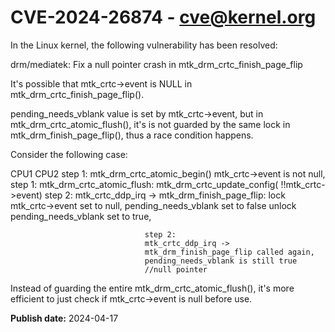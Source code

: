 # CVE-2024-26874 - cve@kernel.org

In the Linux kernel, the following vulnerability has been resolved:

drm/mediatek: Fix a null pointer crash in mtk_drm_crtc_finish_page_flip

It's possible that mtk_crtc->event is NULL in
mtk_drm_crtc_finish_page_flip().

pending_needs_vblank value is set by mtk_crtc->event, but in
mtk_drm_crtc_atomic_flush(), it's is not guarded by the same
lock in mtk_drm_finish_page_flip(), thus a race condition happens.

Consider the following case:

CPU1                              CPU2
step 1:
mtk_drm_crtc_atomic_begin()
mtk_crtc->event is not null,
                                  step 1:
                                  mtk_drm_crtc_atomic_flush:
                                  mtk_drm_crtc_update_config(
                                      !!mtk_crtc->event)
step 2:
mtk_crtc_ddp_irq ->
mtk_drm_finish_page_flip:
lock
mtk_crtc->event set to null,
pending_needs_vblank set to false
unlock
                                  pending_needs_vblank set to true,

                                  step 2:
                                  mtk_crtc_ddp_irq ->
                                  mtk_drm_finish_page_flip called again,
                                  pending_needs_vblank is still true
                                  //null pointer

Instead of guarding the entire mtk_drm_crtc_atomic_flush(), it's more
efficient to just check if mtk_crtc->event is null before use.

**Publish date:** 2024-04-17
